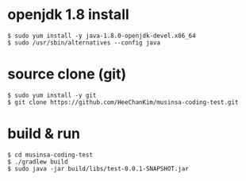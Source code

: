 # openjdk 1.8 install
```
$ sudo yum install -y java-1.8.0-openjdk-devel.x86_64
$ sudo /usr/sbin/alternatives --config java
```
# source clone (git)
```
$ sudo yum install -y git
$ git clone https://github.com/HeeChanKim/musinsa-coding-test.git
```
# build & run
```
$ cd musinsa-coding-test
$ ./gradlew build
$ sudo java -jar build/libs/test-0.0.1-SNAPSHOT.jar
```
